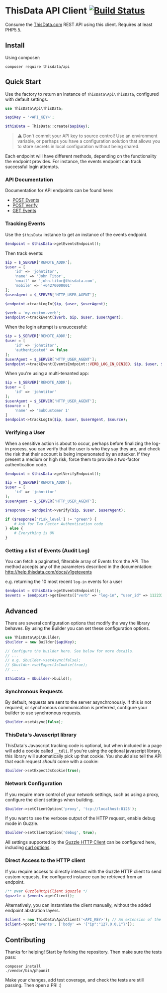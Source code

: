 # ThisData API Client [![Build Status](https://travis-ci.org/thisdata/thisdata-php.png?branch=master)](https://travis-ci.org/thisdata/thisdata-php)

Consume the [ThisData.com](https://thisdata.com/) REST API using this client. Requires at least PHP5.5.

## Install

Using composer:

```
composer require thisdata/api
```

## Quick Start

Use the factory to return an instance of `ThisData\Api\ThisData`, configured with default settings.

```php
use ThisData\Api\ThisData;

$apiKey = '<API_KEY>';

$thisData = ThisData::create($apiKey);
```

> :warning: Don't commit your API key to source control! Use an environment
  variable, or perhaps you have a configuration solution that allows you to
  store secrets in local configuration without being shared.


Each endpoint will have different methods, depending on the functionality the endpoint provides. For instance, the
events endpoint can track successful login attempts.

### API Documentation

Documentation for API endpoints can be found here:

- [POST Events](http://help.thisdata.com/docs/apiv1events)
- [POST Verify](http://help.thisdata.com/docs/apiv1verify)
- [GET Events](http://help.thisdata.com/docs/v1getevents)

### Tracking Events

Use the `$thisData` instance to get an instance of the events endpoint.

```php
$endpoint = $thisData->getEventsEndpoint();
```

Then track events:

```php
$ip = $_SERVER['REMOTE_ADDR'];
$user = [
    'id' => 'johntitor',
    'name' => 'John Titor',
    'email' => 'john.titor@thisdata.com',
    'mobile' => '+64270000001'
];
$userAgent = $_SERVER['HTTP_USER_AGENT'];

$endpoint->trackLogIn($ip, $user, $userAgent);

$verb = 'my-custom-verb';
$endpoint->trackEvent($verb, $ip, $user, $userAgent);
```

When the login attempt is unsuccessful:

```php
$ip = $_SERVER['REMOTE_ADDR'];
$user = [
    'id' => 'johntitor',
    'authenticated' => false
];
$userAgent = $_SERVER['HTTP_USER_AGENT'];
$endpoint->trackEvent(EventsEndpoint::VERB_LOG_IN_DENIED, $ip, $user, $userAgent);
```

When you're using a multi-tenanted app:

```php
$ip = $_SERVER['REMOTE_ADDR'];
$user = [
    'id' => 'johntitor'
];
$userAgent = $_SERVER['HTTP_USER_AGENT'];
$source = [
    'name' => 'SubCustomer 1'
]
$endpoint->trackLogIn($ip, $user, $userAgent, $source);
```

### Verifying a User

When a sensitive action is about to occur, perhaps before finalizing the
log-in process, you can verify that the user is who they say they are, and check
the risk that their account is being impersonated by an attacker.
If they present a medium or high risk, force them to provide a two-factor
authentication code.


```php
$endpoint = $thisData->getVerifyEndpoint();

$ip = $_SERVER['REMOTE_ADDR'];
$user = [
    'id' => 'johntitor'
];
$userAgent = $_SERVER['HTTP_USER_AGENT'];

$response = $endpoint->verify($ip, $user, $userAgent);

if ($response['risk_level'] != "green") {
    # Ask for Two Factor Authentication code
} else {
    # Everything is OK
}
```

### Getting a list of Events (Audit Log)

You can fetch a paginated, filterable array of Events from the API. The method
accepts any of the parameters described in the documentation: http://help.thisdata.com/docs/v1getevents

e.g. returning the 10 most recent `log-in` events for a user

```php
$endpoint = $thisData->getEventsEndpoint();
$events = $endpoint->getEvents(["verb" => "log-in", "user_id" => 112233, "limit" => 10]);
```


## Advanced

There are several configuration options that modify the way the library behaves.
By using the Builder you can set these configuration options.

```php
use ThisData\Api\Builder;
$builder = new Builder($apiKey);

// Configure the builder here. See below for more details.
// ...
// e.g. $builder->setAsync(false);
// $builder->setExpectJsCookie(true);
// ...

$thisData = $builder->build();
```

### Synchronous Requests

By default, requests are sent to the server asynchronously. If this is not required, or synchronous communication is
preferred, configure your builder to use synchronous requests.

```php
$builder->setAsync(false);
```

### ThisData's Javascript library

ThisData's Javascript tracking code is optional, but when included in a page
will add a cookie called `__tdli`. If you're using the optional javascript
library, this library will automatically pick up that cookie.
You should also tell the API that each request _should_ come with a cookie:

```php
$builder->setExpectJsCookie(true);
```

### Network Configuration

If you require more control of your network settings, such as using a proxy, configure the client settings when
building.

```php
$builder->setClientOption('proxy', 'tcp://localhost:8125');
```

If you want to see the verbose output of the HTTP request, enable debug mode in Guzzle.

```php
$builder->setClientOption('debug', true);
```

All settings supported by the [Guzzle HTTP Client](http://docs.guzzlephp.org/en/latest) can be configured here,
including [curl options](http://docs.guzzlephp.org/en/latest/faq.html#how-can-i-add-custom-curl-options).

### Direct Access to the HTTP client

If you require access to directly interact with the Guzzle HTTP client to send custom requests, the configured instance
can be retrieved from an endpoint.

```php
/** @var GuzzleHttp\Client $guzzle */
$guzzle = $events->getClient();
```

Alternatively, you can instantiate the client manually, without the added endpoint abstration layers.

```php
$client = new ThisData\Api\Client('<API_KEY>'); // An extension of the GuzzleHttp\Client class
$client->post('events', ['body' => '{"ip":"127.0.0.1"}']);
```

## Contributing

Thanks for helping! Start by forking the repository. Then make sure the tests pass:

```
composer install
./vendor/bin/phpunit
```

Make your changes, add test coverage, and check the tests are still passing.
Then open a PR! :)